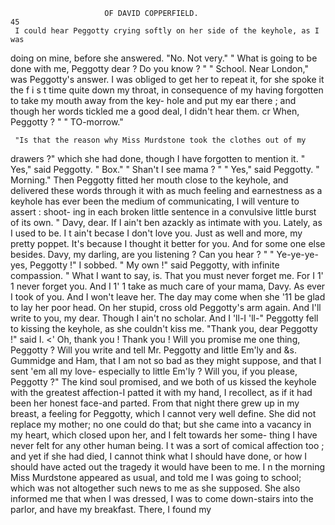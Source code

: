                          OF DAVID COPPERFIELD.                            45
     I could hear Peggotty crying softly on her side of the keyhole, as I was
doing on mine, before she answered. "No. Not very."
     " What is going to be done with me, Peggotty dear ?      Do you know ? "
     " School. Near London," was Peggotty's answer. I was obliged to get
her to repeat it, for she spoke it the f i s t time quite down my throat, in
consequence of my having forgotten to take my mouth away from the key-
hole and put my ear there ; and though her words tickled me a good deal,
I didn't hear them.
     cr When, Peggotty ? "
      " TO-morrow."

     "Is that the reason why Miss Murdstone took the clothes out of my
drawers ?" which she had done, though I have forgotten to mention it.
     " Yes," said Peggotty. " Box."
     " Shan't I see mama ? "
     " Yes," said Peggotty. " Morning."
     Then Peggotty fitted her mouth close to the keyhole, and delivered these
words through it with as much feeling and earnestness as a keyhole has
ever been the medium of communicating, I will venture to assert : shoot-
ing in each broken little sentence in a convulsive little burst of its own.
     " Davy, dear.   If I ain't ben azackly as intimate with you. Lately, as I
used to be. I t ain't becase I don't love you. Just as well and more, my
pretty poppet. It's because I thought it better for you. And for some one
else besides. Davy, my darling, are you listening ? Can you hear ? "
     " Ye-ye-ye-yes,       Peggotty !" I sobbed.
     " My own !" said Peggotty, with infinite compassion. " What I want
to say, is. That you must never forget me. For I 1' 1 never forget you. And
I 1' 1 take as much care of your mama, Davy. As ever I took of you. And I
won't leave her. The day may come when she '11 be glad to lay her poor
head. On her stupid, cross old Peggotty's arm again. And I'll write to
you, my dear. Though I ain't no scholar. And I 'll-I 'll-"            Peggotty
fell to kissing the keyhole, as she couldn't kiss me.
     "Thank you, dear Peggotty !" said I. &lt;' Oh, thank you ! Thank
you ! Will you promise me one thing, Peggotty ? Will you write and
tell Mr. Peggotty and little Em'ly and &s. Gummidge and Ham, that
I am not so bad as they might suppose, and that I sent 'em all my love-
especially to little Em'ly ? Will you, if you please, Peggotty ?"
     The kind soul promised, and we both of us kissed the keyhole with the
greatest affection-I patted it with my hand, I recollect, as if it had been
her honest face-and parted. From that night there grew up in my
breast, a feeling for Peggotty, which I cannot very well define. She did
not replace my mother; no one could do that; but she came into a
vacancy in my heart, which closed upon her, and I felt towards her some-
thing I have never felt for any other human being. I t was a sort of comical
affection too ; and yet if she had died, I cannot think what I should have
done, or how I should have acted out the tragedy it would have been
to me.
     I n the morning Miss Murdstone appeared as usual, and told me I was
going to school; which was not altogether such news to me as she
supposed. She also informed me that when I was dressed, I was to come
down-stairs into the parlor, and have my breakfast. There, I found my
